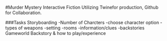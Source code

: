#Murder Mystery Interactive Fiction
Utilizing Twinefor production, Github for Collaboration.

###Tasks 
Storyboarding -Number of Charcters -choose character option -types of weapons -setting -rooms -information/clues -backstories
Gameworld Backstory & how to play/experience

